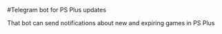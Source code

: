 #Telegram bot for PS Plus updates

That bot can send notifications about new and expiring games in PS Plus
